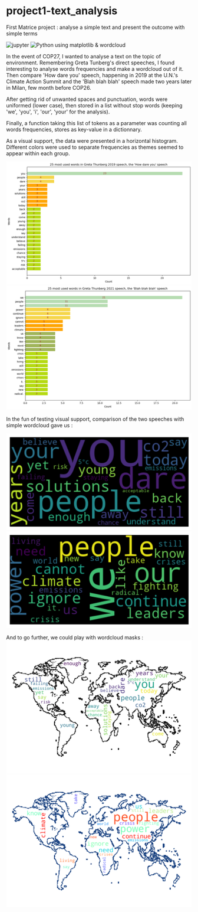 # project1-text_analysis
First Matrice project : analyse a simple text and present the outcome with simple terms 

![jupyter](https://img.shields.io/badge/Made%20with-Jupyter-orange?style=for-the-badge&logo=Jupyter)
![Python](https://img.shields.io/badge/Python-14354C?style=for-the-badge&logo=python&logoColor=white)
using matplotlib & wordcloud


In the event of COP27, I wanted to analyse a text on the topic of environment. Remembering Greta Tunberg's direct speeches, I found interesting to analyse words frequencies and make a wordcloud out of it. Then compare 'How dare you' speech, happening in 2019 at the U.N.'s Climate Action Summit and the 'Blah blah blah' speech made two years later in Milan, few month before COP26.

After getting rid of unwanted spaces and punctuation, words were uniformed (lower case), then stored in a list without stop words (keeping 'we', 'you', 'i', 'our', 'your' for the analysis).

Finally, a function taking this list of tokens as a parameter was counting all words frequencies, stores as key-value in a dictionnary.

As a visual support, the data were presented in a horizontal histogram. Different colors were used to separate frequencies as themes seemed to appear within each group.

![How dare you Speech top_25 words](https://github.com/Laeti-dev/project1-text_analysis/blob/master/figures/top_25_dare.png)
![Blah blah blah speech top_25 words](https://github.com/Laeti-dev/project1-text_analysis/blob/master/figures/top_25_blah.png)

In the fun of testing visual support, comparison of the two speeches with simple wordcloud gave us :

![How dare you Speech wordcloud](https://github.com/Laeti-dev/project1-text_analysis/blob/master/figures/dare_wordcloud.png)
![Blah blah blah speech wordcloud](https://github.com/Laeti-dev/project1-text_analysis/blob/master/figures/blah_wordcloud.png)

And to go further, we could play with wordcloud masks :
![How dare you Speech wordcloud world mask](https://github.com/Laeti-dev/project1-text_analysis/blob/master/figures/dare_mask_wordcloud.png)
![Blah blah blah speech wordcloud world mask](https://github.com/Laeti-dev/project1-text_analysis/blob/master/figures/blah_mask_wordcloud.png)
